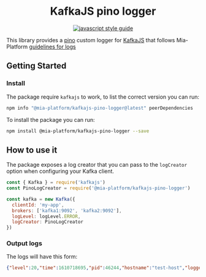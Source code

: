 <div align="center">

# KafkaJS pino logger

[![javascript style guide](https://img.shields.io/badge/code_style-standard--mia-orange.svg)](https://github.com/mia-platform/eslint-config-mia)

</div>

This library provides a [pino](https://github.com/pinojs/pino) custom logger for
[KafkaJS](https://kafka.js.org/) that follows Mia-Platform
[guidelines for logs](https://docs.mia-platform.eu/docs/getting_started/monitoring-dashboard/dev_ops_guide/log)

## Getting Started

### Install

The package require `kafkajs` to work, to list the correct version you can run:

```sh
npm info "@mia-platform/kafkajs-pino-logger@latest" peerDependencies
```

To install the package you can run:

```sh
npm install @mia-platform/kafkajs-pino-logger --save
```

## How to use it

The package exposes a log creator that you can pass to the `logCreator` option
when configuring your Kafka client.

```javascript
const { Kafka } = require('kafkajs')
const PinoLogCreator = require('@mia-platform/kafkajs-pino-logger')

const kafka = new Kafka({
  clientId: 'my-app',
  brokers: ['kafka1:9092', 'kafka2:9092'],
  logLevel: logLevel.ERROR,
  logCreator: PinoLogCreator
})
```

### Output logs

The logs will have this form:

```json
{"level":20,"time":1610718695,"pid":46244,"hostname":"test-host","logger":"kafkajs","extraKey":"Your extra","msg":"Your log message"}
```

